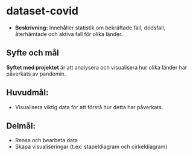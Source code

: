 # dataset-covid
- **Beskrivning:** Innehåller statistik om bekräftade fall, dödsfall, återhämtade och aktiva fall för olika länder.

##  Syfte och mål

**Syftet med projektet** är att analysera och visualisera hur olika länder har påverkats av pandemin.

## Huvudmål:
- Visualisera viktig data för att förstå hur detta har påverkats.

## Delmål:
- Rensa och bearbeta data
- Skapa visualiseringar (t.ex. stapeldiagram och cirkeldiagram)
